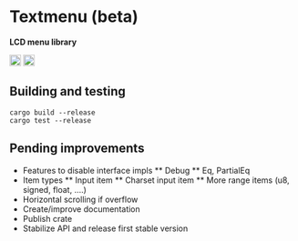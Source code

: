 # Textmenu (beta)
**LCD menu library**

[<img alt="github" src="https://img.shields.io/badge/github-Undergrounder/textmenu-8da0cb?style=for-the-badge&labelColor=555555&logo=github" height="20">](https://github.com/Undergrounder/textmenu)
[<img alt="build status" src="https://img.shields.io/github/actions/workflow/status/Undergrounder/textmenu/ci.yml?branch=main&style=for-the-badge" height="20">](https://github.com/dtolnay/syn/actions?query=branch%3Amaster)


## Building and testing

```
cargo build --release
cargo test --release
```

## Pending improvements

* Features to disable interface impls
** Debug
** Eq, PartialEq
* Item types
** Input item
** Charset input item
** More range items (u8, signed, float, ....)
* Horizontal scrolling if overflow
* Create/improve documentation
* Publish crate 
* Stabilize API and release first stable version
